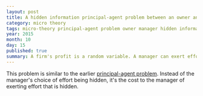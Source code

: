 ```yaml
---
layout: post
title: A hidden information principal-agent problem between an owner and a manager
category: micro theory
tags: micro-theory principal-agent problem owner manager hidden information
year: 2015
month: 10
day: 15
published: true
summary: A firm's profit is a random variable. A manager can exert effort to influence it, and has private information about the cost of doing so. An equilibrium is described given some conditions on the conditional density of profit and the manager's utility from effort.
---
```


This problem is similar to the earlier [principal-agent problem](http://akhilrao.github.io/micro%20theory/2015/10/15/principal-agent-problem-owner-manager/). Instead of the manager's choice of effort being hidden, it's the cost to the manager of exerting effort that is hidden.